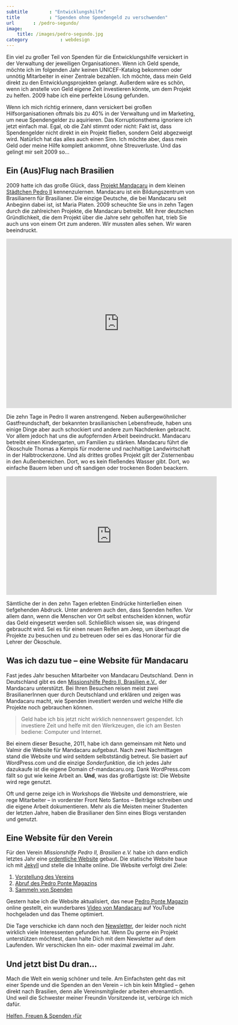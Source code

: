 ```yaml
---
subtitle        : "Entwicklungshilfe"
title           : "Spenden ohne Spendengeld zu verschwenden"
url       : /pedro-segundo/
image:
    title: /images/pedro-segundo.jpg
category            : webdesign
---
```

Ein viel zu großer Teil von Spenden für die Entwicklungshilfe versickert in der Verwaltung der jeweiligen Organisationen. Wenn ich Geld spende, möchte ich im folgenden Jahr keinen UNICEF-Katalog bekommen oder unnötig Mitarbeiter in einer Zentrale bezahlen. Ich möchte, dass mein Geld direkt zu den Entwicklungsprojekten gelangt. Außerdem wäre es schön, wenn ich anstelle von Geld eigene Zeit investieren könnte, um dem Projekt zu helfen. 2009 habe ich eine perfekte Lösung gefunden.

Wenn ich mich richtig erinnere, dann versickert bei großen Hilfsorganisationen oftmals bis zu 40% in der Verwaltung und im Marketing, um neue Spendengelder zu aquirieren. Das Korruptionsthema ignoriere ich jetzt einfach mal. Egal, ob die Zahl stimmt oder nicht: Fakt ist, dass Spendengelder nicht direkt in ein Projekt fließen, sondern Geld abgezweigt wird. Natürlich hat das alles auch einen Sinn. Ich möchte aber, dass mein Geld oder meine Hilfe komplett ankommt, ohne Streuverluste. Und das gelingt mir seit 2009 so…

## Ein (Aus)Flug nach Brasilien

2009 hatte ich das große Glück, dass [Projekt Mandacaru][1] in dem kleinen [Städtchen Pedro II][9] kennenzulernen. Mandacaru ist ein Bildungszentrum von Brasilianern für Brasilianer. Die einzige Deutsche, die bei Mandacaru seit Anbeginn dabei ist, ist Maria Platen. 2009 scheuchte Sie uns in zehn Tagen durch die zahlreichen Projekte, die Mandacaru betreibt. Mit ihrer deutschen Gründlichkeit, die dem Projekt über die Jahre sehr geholfen hat, trieb Sie auch uns von einem Ort zum anderen. Wir mussten alles sehen. Wir waren beeindruckt.

<div class="flex-video"><iframe src="https://www.google.com/maps/embed?pb=!1m18!1m12!1m3!1d10938915.395734513!2d-48.02201148190218!3d-8.542235639692086!2m3!1f0!2f0!3f0!3m2!1i1024!2i768!4f13.1!3m3!1m2!1s0x07939aa9009b7f09%3A0xe6169cb9f64d3a98!2sPedro+II%2C+PI%2C+Brasilien!5e0!3m2!1sde!2sde!4v1448539387298" width="600" height="450" frameborder="0" style="border:0" allowfullscreen></iframe></div>

Die zehn Tage in Pedro II waren anstrengend. Neben außergewöhnlicher Gastfreundschaft, der bekannten brasilianischen Lebensfreude, haben uns einige Dinge aber auch schockiert und andere zum Nachdenken gebracht. Vor allem jedoch hat uns die aufopfernden Arbeit beeindruckt. Mandacaru betreibt einen Kindergarten, um Familien zu stärken. Mandacaru führt die Ökoschule Thomas a Kempis für moderne und nachhaltige Landwirtschaft in der Halbtrockenzone. Und als drittes großes Projekt gilt der Zisternenbau in den Außenbereichen. Dort, wo es kein fließendes Wasser gibt. Dort, wo einfache Bauern leben und oft sandigen oder trockenen Boden beackern.

<div class="flex-video"><iframe width="560" height="315" src="https://www.youtube.com/embed/yUMQEyLkgCE" frameborder="0" allowfullscreen></iframe></div>

Sämtliche der in den zehn Tagen erlebten Eindrücke hinterließen einen tiefgehenden Abdruck. Unter anderem auch den, dass Spenden helfen. Vor allem dann, wenn die Menschen vor Ort selbst entscheiden können, wofür das Geld eingesetzt werden soll. Schließlich wissen sie, was dringend gebraucht wird. Sei es für einen neuen Reifen am Jeep, um überhaupt die Projekte zu besuchen und zu betreuen oder sei es das Honorar für die Lehrer der Ökoschule.

## Was ich dazu tue – eine Website für Mandacaru

Fast jedes Jahr besuchen Mitarbeiter von Mandacaru Deutschland. Denn in Deutschland gibt es den [Missionshilfe Pedro II, Brasilien e.V.][2], der Mandacaru unterstützt. Bei Ihren Besuchen reisen meist zwei BrasilianerInnen quer durch Deutschland und erklären und zeigen was Mandacaru macht, wie Spenden investiert werden und welche Hilfe die Projekte noch gebrauchen können.

> Geld habe ich bis jetzt nicht wirklich nennenswert gespendet. Ich investiere Zeit und helfe mit den Werkzeugen, die ich am Besten bediene: Computer und Internet.

Bei einem dieser Besuche, 2011, habe ich dann gemeinsam mit Neto und Valmir die Website für Mandacaru aufgebaut. Nach zwei Nachmittagen stand die Website und wird seitdem selbstständig betreut. Sie basiert auf WordPress.com und die einzige *Sonderfunktion*, die ich jedes Jahr dazukaufe ist die eigene Domain cf-mandacaru.org. Dank WordPress.com fällt so gut wie keine Arbeit an. **Und**, was das großartigste ist: Die Website wird rege genutzt.

Oft und gerne zeige ich in Workshops die Website und demonstriere, wie rege Mitarbeiter – in vorderster Front Neto Santos – Beiträge schreiben und die eigene Arbeit dokumentieren. Mehr als die Meisten meiner Studenten der letzten Jahre, haben die Brasilianer den Sinn eines Blogs verstanden und genutzt.

## Eine Website für den Verein

Für den Verein *Missionshilfe Pedro II, Brasilien e.V.* habe ich dann endlich letztes Jahr eine [ordentliche Website][6] gebaut. Die statische Website baue ich mit [Jekyll][3] und stelle die Inhalte online. Die Website verfolgt drei Ziele:

1. [Vorstellung des Vereins][2]
2. [Abruf des Pedro Ponte Magazins][4]
3. [Sammeln von Spenden][5]

Gestern habe ich die Website aktualisiert, das neue [Pedro Ponte Magazin][4] online gestellt, ein wunderbares [Video von Mandacaru][7] auf YouTube hochgeladen und das Theme optimiert.

Die Tage verschicke ich dann noch den [Newsletter][8], der leider noch nicht wirklich viele Interessenten gefunden hat. Wenn Du gerne ein Projekt unterstützen möchtest, dann halte Dich mit dem Newsletter auf dem Laufenden. Wir verschicken Ihn ein- oder maximal zweimal im Jahr.

## Und jetzt bist Du dran…

Mach die Welt ein wenig schöner und teile. Am Einfachsten geht das mit einer Spende und die Spenden an den Verein – ich bin kein Mitglied – gehen direkt nach Brasilien, denn alle Vereinsmitglieder arbeiten ehrenamtlich. Und weil die Schwester meiner Freundin Vorsitzende ist, verbürge ich mich dafür.

<a class="button radius" href="http://pedro-segundo.de/spenden/">Helfen, Freuen & Spenden ›für</a>

 [1]: http://cf-mandacaru.org/
 [2]: http://pedro-segundo.de/ueber-missionshilfe-pedro-ii/
 [3]: http://magazin.phlow.de/jekyll/
 [4]: http://pedro-segundo.de/ponte-magazin/
 [5]: http://pedro-segundo.de/spenden/
 [6]: http://pedro-segundo.de/
 [7]: https://www.youtube.com/watch?v=yUMQEyLkgCE
 [8]: #
 [9]: https://www.google.de/maps/place/Pedro+II,+PI,+Brasilien/@-8.5422356,-48.0220115,5.56z/data=!4m2!3m1!1s0x07939aa9009b7f09:0xe6169cb9f64d3a98
 [10]: #